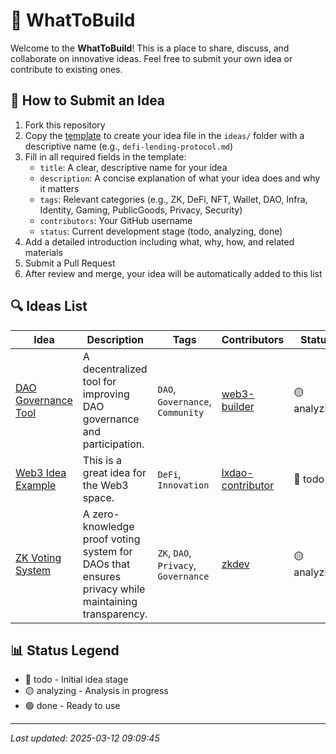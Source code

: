 # 🚀 WhatToBuild

Welcome to the **WhatToBuild**! This is a place to share, discuss, and collaborate on innovative ideas. Feel free to submit your own idea or contribute to existing ones.

## 📝 How to Submit an Idea

1. Fork this repository
2. Copy the [template](template.md) to create your idea file in the `ideas/` folder with a descriptive name (e.g., `defi-lending-protocol.md`)
3. Fill in all required fields in the template:
   - `title`: A clear, descriptive name for your idea
   - `description`: A concise explanation of what your idea does and why it matters
   - `tags`: Relevant categories (e.g., ZK, DeFi, NFT, Wallet, DAO, Infra, Identity, Gaming, PublicGoods, Privacy, Security)
   - `contributors`: Your GitHub username
   - `status`: Current development stage (todo, analyzing, done)
4. Add a detailed introduction including what, why, how, and related materials
5. Submit a Pull Request
6. After review and merge, your idea will be automatically added to this list

## 🔍 Ideas List

| Idea | Description | Tags | Contributors | Status |
| ---- | ----------- | ---- | ------------ | ------ |
| [DAO Governance Tool](ideas/idea1.md) | A decentralized tool for improving DAO governance and participation. | `DAO`, `Governance`, `Community` | [web3-builder](https://github.com/web3-builder) | 🟡 analyzing |
| [Web3 Idea Example](ideas/idea.md) | This is a great idea for the Web3 space. | `DeFi`, `Innovation` | [lxdao-contributor](https://github.com/lxdao-contributor) | 🔴 todo |
| [ZK Voting System](ideas/example-idea.md) | A zero-knowledge proof voting system for DAOs that ensures privacy while maintaining transparency. | `ZK`, `DAO`, `Privacy`, `Governance` | [zkdev](https://github.com/zkdev) | 🟡 analyzing |

## 📊 Status Legend

- 🔴 todo - Initial idea stage
- 🟡 analyzing - Analysis in progress
- 🟢 done - Ready to use

---

*Last updated: 2025-03-12 09:09:45*
